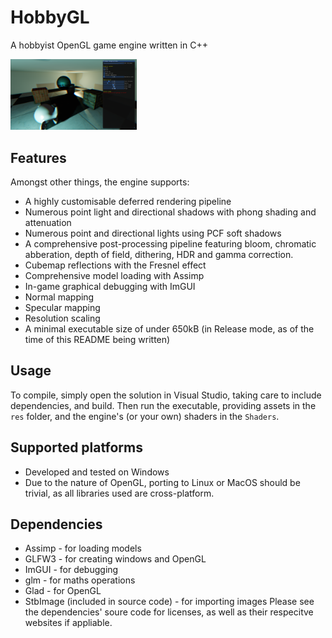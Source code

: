 # HobbyGL
A hobbyist OpenGL game engine written in C++

<img width=40% src="https://raw.githubusercontent.com/TheUltimateKerbonaut/HobbyGL/master/Screenshots/Screenshot1.png" alt="Screenshot of engine running a demo scene - it looks rather good!">

## Features
Amongst other things, the engine supports:
* A highly customisable deferred rendering pipeline
* Numerous point light and directional shadows with phong shading and attenuation
* Numerous point and directional lights using PCF soft shadows
* A comprehensive post-processing pipeline featuring bloom, chromatic abberation, depth of field, dithering, HDR and gamma correction.
* Cubemap reflections with the Fresnel effect
* Comprehensive model loading with Assimp
* In-game graphical debugging with ImGUI
* Normal mapping
* Specular mapping
* Resolution scaling
* A minimal executable size of under 650kB (in Release mode, as of the time of this README being written) 

## Usage
To compile, simply open the solution in Visual Studio, taking care to include dependencies, and build. Then run the executable, providing assets in the `res` folder, and the engine's (or your own) shaders in the `Shaders`.

## Supported platforms
* Developed and tested on Windows
* Due to the nature of OpenGL, porting to Linux or MacOS should be trivial, as all libraries used are cross-platform.

## Dependencies
* Assimp - for loading models
* GLFW3 - for creating windows and OpenGL
* ImGUI - for debugging
* glm - for maths operations
* Glad - for OpenGL
* StbImage (included in source code) - for importing images
Please see the dependencies' soure code for licenses, as well as their respecitve websites if appliable.